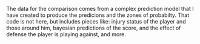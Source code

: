 The data for the comparison comes from a complex prediction model that I have created to produce the predicions and the zones of probabilty. That code is not here, but includes pieces like: injury status of the player and those around him, bayesian predictions of the score, and the effect of defense the player is playing against, and more.
